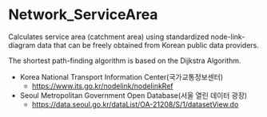 # Network_ServiceArea

Calculates service area (catchment area) using standardized node-link-diagram data that can be freely obtained from Korean public data providers.

The shortest path-finding algorithm is based on the Dijkstra Algorithm.

- Korea National Transport Information Center(국가교통정보센터)
  - https://www.its.go.kr/nodelink/nodelinkRef
- Seoul Metropolitan Government Open Database(서울 열린 데이터 광장)
  - https://data.seoul.go.kr/dataList/OA-21208/S/1/datasetView.do
